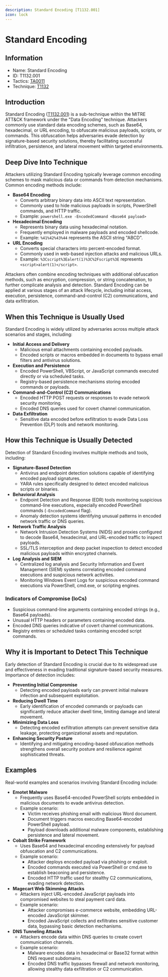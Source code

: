 ```yaml
---
description: Standard Encoding [T1132.001]
icon: lock
---
```


# Standard Encoding

## Information

- Name: Standard Encoding
- ID: T1132.001
- Tactics: [TA0011](../TA0011/TA0011.md)
- Technique: [T1132](T1132.md)

## Introduction

Standard Encoding ([T1132.001](https://attack.mitre.org/techniques/T1132/001/)) is a sub-technique within the MITRE ATT\&CK framework under the "Data Encoding" technique. Attackers commonly use standard data encoding schemes, such as Base64, hexadecimal, or URL encoding, to obfuscate malicious payloads, scripts, or commands. This obfuscation helps adversaries evade detection by signature-based security solutions, thereby facilitating successful infiltration, persistence, and lateral movement within targeted environments.

## Deep Dive Into Technique

Attackers utilizing Standard Encoding typically leverage common encoding schemes to mask malicious data or commands from detection mechanisms. Common encoding methods include:

- **Base64 Encoding**
  - Converts arbitrary binary data into ASCII text representation.
  - Commonly used to hide malicious payloads in scripts, PowerShell commands, and HTTP traffic.
  - Example: `powershell.exe -EncodedCommand <Base64 payload>`
- **Hexadecimal Encoding**
  - Represents binary data using hexadecimal notation.
  - Frequently employed in malware payloads and encoded shellcode.
  - Example: `%41%42%43%44` represents the ASCII string "ABCD".
- **URL Encoding**
  - Converts special characters into percent-encoded format.
  - Commonly used in web-based injection attacks and malicious URLs.
  - Example: `%3Cscript%3Ealert(1)%3C%2Fscript%3E` represents `<script>alert(1)</script>`.

Attackers often combine encoding techniques with additional obfuscation methods, such as encryption, compression, or string concatenation, to further complicate analysis and detection. Standard Encoding can be applied at various stages of an attack lifecycle, including initial access, execution, persistence, command-and-control (C2) communications, and data exfiltration.

## When this Technique is Usually Used

Standard Encoding is widely utilized by adversaries across multiple attack scenarios and stages, including:

- **Initial Access and Delivery**
  - Malicious email attachments containing encoded payloads.
  - Encoded scripts or macros embedded in documents to bypass email filters and antivirus solutions.
- **Execution and Persistence**
  - Encoded PowerShell, VBScript, or JavaScript commands executed directly or via scheduled tasks.
  - Registry-based persistence mechanisms storing encoded commands or payloads.
- **Command-and-Control (C2) Communications**
  - Encoded HTTP POST requests or responses to evade network security monitoring.
  - Encoded DNS queries used for covert channel communication.
- **Data Exfiltration**
  - Sensitive data encoded before exfiltration to evade Data Loss Prevention (DLP) tools and network monitoring.

## How this Technique is Usually Detected

Detection of Standard Encoding involves multiple methods and tools, including:

- **Signature-Based Detection**
  - Antivirus and endpoint detection solutions capable of identifying encoded payload signatures.
  - YARA rules specifically designed to detect encoded malicious scripts or binaries.
- **Behavioral Analysis**
  - Endpoint Detection and Response (EDR) tools monitoring suspicious command-line executions, especially encoded PowerShell commands (`-EncodedCommand` flag).
  - Anomaly detection systems identifying unusual patterns in encoded network traffic or DNS queries.
- **Network Traffic Analysis**
  - Network Intrusion Detection Systems (NIDS) and proxies configured to decode Base64, hexadecimal, and URL-encoded traffic to inspect payloads.
  - SSL/TLS interception and deep packet inspection to detect encoded malicious payloads within encrypted channels.
- **Log Analysis and SIEM**
  - Centralized log analysis and Security Information and Event Management (SIEM) systems correlating encoded command executions and suspicious network activities.
  - Monitoring Windows Event Logs for suspicious encoded command executions via PowerShell, cmd.exe, or scripting engines.

### Indicators of Compromise (IoCs)

- Suspicious command-line arguments containing encoded strings (e.g., Base64 payloads).
- Unusual HTTP headers or parameters containing encoded data.
- Encoded DNS queries indicative of covert channel communications.
- Registry entries or scheduled tasks containing encoded script commands.

## Why it is Important to Detect This Technique

Early detection of Standard Encoding is crucial due to its widespread use and effectiveness in evading traditional signature-based security measures. Importance of detection includes:

- **Preventing Initial Compromise**
  - Detecting encoded payloads early can prevent initial malware infection and subsequent exploitation.
- **Reducing Dwell Time**
  - Early identification of encoded commands or payloads can significantly reduce attacker dwell time, limiting damage and lateral movement.
- **Minimizing Data Loss**
  - Detecting encoded exfiltration attempts can prevent sensitive data leakage, protecting organizational assets and reputation.
- **Enhancing Security Posture**
  - Identifying and mitigating encoding-based obfuscation methods strengthens overall security posture and resilience against sophisticated threats.

## Examples

Real-world examples and scenarios involving Standard Encoding include:

- **Emotet Malware**
  - Frequently uses Base64-encoded PowerShell scripts embedded in malicious documents to evade antivirus detection.
  - Example scenario:
    - Victim receives phishing email with malicious Word document.
    - Document triggers macros executing Base64-encoded PowerShell payload.
    - Payload downloads additional malware components, establishing persistence and lateral movement.
- **Cobalt Strike Framework**
  - Uses Base64 and hexadecimal encoding extensively for payload obfuscation and C2 communications.
  - Example scenario:
    - Attacker deploys encoded payload via phishing or exploit.
    - Encoded commands executed via PowerShell or cmd.exe to establish beaconing and persistence.
    - Encoded HTTP traffic used for stealthy C2 communications, evading network detection.
- **Magecart Web Skimming Attacks**
  - Attackers inject URL-encoded JavaScript payloads into compromised websites to steal payment card data.
  - Example scenario:
    - Attacker compromises e-commerce website, embedding URL-encoded JavaScript skimmer.
    - Encoded JavaScript collects and exfiltrates sensitive customer data, bypassing basic detection mechanisms.
- **DNS Tunneling Attacks**
  - Attackers encode data within DNS queries to create covert communication channels.
  - Example scenario:
    - Malware encodes data in hexadecimal or Base32 format within DNS request subdomains.
    - Encoded DNS traffic bypasses firewall and network monitoring, allowing stealthy data exfiltration or C2 communication.
